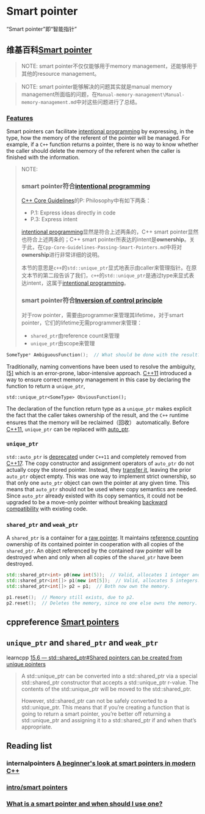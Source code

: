 # Smart pointer

“Smart pointer”即“智能指针”

## 维基百科[Smart pointer](https://en.wikipedia.org/wiki/Smart_pointer)

> NOTE: smart pointer不仅仅能够用于memory management，还能够用于其他的resource management。

> NOTE: smart pointer能够解决的问题其实就是manual memory management所面临的问题，在`Manual-memory-management\Manual-memory-management.md`中对这些问题进行了总结。
>



### [Features](https://en.wikipedia.org/wiki/Smart_pointer#Features)

Smart pointers can facilitate [intentional programming](https://en.wikipedia.org/wiki/Intentional_programming) by expressing, in the type, how the memory of the referent of the pointer will be managed. For example, if a `C++` function returns a pointer, there is no way to know whether the caller should delete the memory of the referent when the caller is finished with the information.

> NOTE:
>
> ### smart pointer符合[intentional programming](https://en.wikipedia.org/wiki/Intentional_programming)
>
> [C++ Core Guidelines](http://isocpp.github.io/CppCoreGuidelines/CppCoreGuidelines)的P: Philosophy中有如下两条：
>
> - P.1: Express ideas directly in code
> - P.3: Express intent
>
> [intentional programming](https://en.wikipedia.org/wiki/Intentional_programming)显然是符合上述两条的，C++ smart pointer显然也符合上述两条的；C++ smart pointer所表达的intent是**ownership**。关于此，在`Cpp-Core-Guidelines-Passing-Smart-Pointers.md`中将对**ownership**进行非常详细的说明。
>
> 本节的意思是`c++`的`std::unique_ptr`显式地表示由caller来管理指针。在原文本节的第二段告诉了我们，`c++`的`std::unique_ptr`是通过type来显式表达intent，这属于[intentional programming](https://en.wikipedia.org/wiki/Intentional_programming)。
>
> ### smart pointer符合[Inversion of control principle](https://en.wikipedia.org/wiki/Inversion_of_control)
>
> 对于row pointer，需要由programmer来管理其lifetime，对于smart pointer，它们的lifetime无需programmer来管理：
>
> - `shared_ptr`由reference count来管理
> - `unique_ptr`由scope来管理



```C++
SomeType* AmbiguousFunction();  // What should be done with the result?
```

Traditionally, naming conventions have been used to resolve the ambiguity,[[5\]](https://en.wikipedia.org/wiki/Smart_pointer#cite_note-5) which is an error-prone, labor-intensive approach. [C++11](https://en.wikipedia.org/wiki/C%2B%2B11) introduced a way to ensure correct memory management in this case by declaring the function to return a `unique_ptr`,

```
std::unique_ptr<SomeType> ObviousFunction();
```

The declaration of the function return type as a `unique_ptr` makes explicit the fact that the caller takes ownership of the result, and the `C++` runtime ensures that the memory will be reclaimed（回收） automatically. Before [C++11](https://en.wikipedia.org/wiki/C%2B%2B11), `unique_ptr` can be replaced with [auto_ptr](https://en.wikipedia.org/wiki/Auto_ptr).



### `unique_ptr`

`std::auto_ptr` is [deprecated](https://en.wikipedia.org/wiki/Deprecation) under `C++11` and completely removed from [C++17](https://en.wikipedia.org/wiki/C%2B%2B17). The copy constructor and assignment operators of `auto_ptr` do not actually copy the stored pointer. Instead, they [transfer it](https://en.wikipedia.org/wiki/Auto_ptr#Semantics), leaving the prior `auto_ptr` object empty. This was one way to implement strict ownership, so that only one `auto_ptr` object can own the pointer at any given time. This means that `auto_ptr` should not be used where copy semantics are needed. Since `auto_ptr` already existed with its copy semantics, it could not be upgraded to be a move-only pointer without breaking [backward compatibility](https://en.wikipedia.org/wiki/Backward_compatibility) with existing code.

### `shared_ptr` and `weak_ptr`

A `shared_ptr` is a container for a [raw pointer](https://en.wikipedia.org/wiki/Raw_pointer). It maintains [reference counting](https://en.wikipedia.org/wiki/Reference_counting) ownership of its contained pointer in cooperation with all copies of the `shared_ptr`. An object referenced by the contained raw pointer will be destroyed when and only when all copies of the `shared_ptr` have been destroyed.

```c++
std::shared_ptr<int> p0(new int(5));  // Valid, allocates 1 integer and initialize it with value 5.
std::shared_ptr<int[]> p1(new int[5]);  // Valid, allocates 5 integers.
std::shared_ptr<int[]> p2 = p1;  // Both now own the memory.

p1.reset();  // Memory still exists, due to p2.
p2.reset();  // Deletes the memory, since no one else owns the memory.
```



## cppreference [Smart pointers](https://en.cppreference.com/w/cpp/memory)



## `unique_ptr` and `shared_ptr` and `weak_ptr`

learncpp [15.6 — std::shared_ptr#Shared pointers can be created from unique pointers](https://www.learncpp.com/cpp-tutorial/15-6-stdshared_ptr/)

> A std::unique_ptr can be converted into a std::shared_ptr via a special std::shared_ptr constructor that accepts a std::unique_ptr r-value. The contents of the std::unique_ptr will be moved to the std::shared_ptr.
>
> However, std::shared_ptr can not be safely converted to a std::unique_ptr. This means that if you’re creating a function that is going to return a smart pointer, you’re better off returning a std::unique_ptr and assigning it to a std::shared_ptr if and when that’s appropriate.





## Reading list

### internalpointers [A beginner's look at smart pointers in modern C++](https://www.internalpointers.com/post/beginner-s-look-smart-pointers-modern-c)



### [intro/smart pointers](https://en.cppreference.com/book/intro/smart_pointers)



### [What is a smart pointer and when should I use one?](https://stackoverflow.com/questions/106508/what-is-a-smart-pointer-and-when-should-i-use-one)